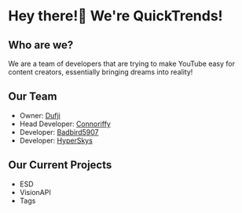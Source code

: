 
# Hey there!👋 We're QuickTrends!

## Who are we?

We are a team of developers that are trying to make YouTube easy for content creators, essentially bringing dreams into reality!

## Our Team

- Owner: [Dufji](https://github.com/Dufji)
- Head Developer: [Connoriffy](https://github.com/Connoriffy)
- Developer: [Badbird5907](https://github.com/Badbird-5907)
- Developer: [HyperSkys](https://github.com/HyperSkys)


## Our Current Projects

- ESD
- VisionAPI
- Tags
